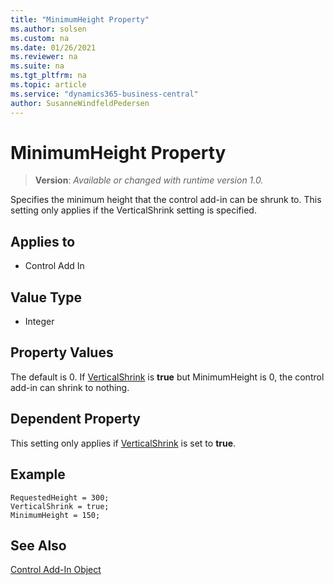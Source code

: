 ```yaml
---
title: "MinimumHeight Property"
ms.author: solsen
ms.custom: na
ms.date: 01/26/2021
ms.reviewer: na
ms.suite: na
ms.tgt_pltfrm: na
ms.topic: article
ms.service: "dynamics365-business-central"
author: SusanneWindfeldPedersen
---
```

[//]: # (START>DO_NOT_EDIT)
[//]: # (IMPORTANT:Do not edit any of the content between here and the END>DO_NOT_EDIT.)
[//]: # (Any modifications should be made in the .xml files in the ModernDev repo.)
# MinimumHeight Property
> **Version**: _Available or changed with runtime version 1.0._

Specifies the minimum height that the control add-in can be shrunk to. This setting only applies if the VerticalShrink setting is specified.

## Applies to
-   Control Add In

[//]: # (IMPORTANT: END>DO_NOT_EDIT)

## Value Type 
  
- Integer 

## Property Values 

The default is 0. If [VerticalShrink](devenv-verticalshrink-property.md) is **true** but MinimumHeight is 0, the control add-in can shrink to nothing.

## Dependent Property

This setting only applies if [VerticalShrink](devenv-verticalshrink-property.md) is set to **true**.

## Example 

```AL
RequestedHeight = 300;
VerticalShrink = true;
MinimumHeight = 150;
```

## See Also  

[Control Add-In Object](../devenv-control-addin-object.md)   
 